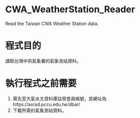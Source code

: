 # CWA_WeatherStation_Reader
Read the Taiwan CWA Weather Station data.

# 程式目的
讀取台灣中央氣象署的氣象測站資料。

# 執行程式之前需要
1. 需先至大氣水文資料庫註冊會員帳號，其網址為https://asrad.pccu.edu.tw/dbar/
2. 下載所需的氣象測站資料。
